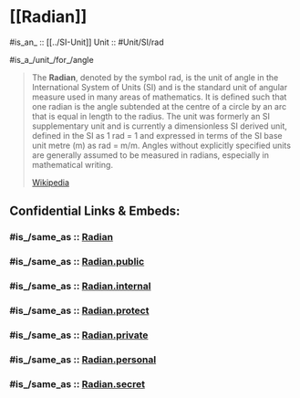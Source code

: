 
# [[Radian]] 

#is_an_ :: [[../SI-Unit]] 
Unit :: #Unit/SI/rad 

#is_a_/unit_/for_/angle 

> The **Radian**, denoted by the symbol rad, is the unit of angle in the International System of Units (SI) and is the standard unit of angular measure used in many areas of mathematics. It is defined such that one radian is the angle subtended at the centre of a circle by an arc that is equal in length to the radius. The unit was formerly an SI supplementary unit and is currently a dimensionless SI derived unit, defined in the SI as 1 rad = 1 and expressed in terms of the SI base unit metre (m) as rad = m/m. Angles without explicitly specified units are generally assumed to be measured in radians, especially in mathematical writing.
>
> [Wikipedia](https://en.wikipedia.org/wiki/Radian)


## Confidential Links & Embeds: 

### #is_/same_as :: [Radian](/_Standards/Unit/SI-Unit/Radian.md) 

### #is_/same_as :: [Radian.public](/_public/Unit/SI-Unit/Radian.public.md) 

### #is_/same_as :: [Radian.internal](/_internal/Unit/SI-Unit/Radian.internal.md) 

### #is_/same_as :: [Radian.protect](/_protect/Unit/SI-Unit/Radian.protect.md) 

### #is_/same_as :: [Radian.private](/_private/Unit/SI-Unit/Radian.private.md) 

### #is_/same_as :: [Radian.personal](/_personal/Unit/SI-Unit/Radian.personal.md) 

### #is_/same_as :: [Radian.secret](/_secret/Unit/SI-Unit/Radian.secret.md)

